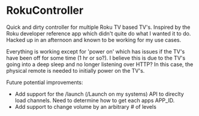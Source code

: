 # RokuController
Quick and dirty controller for multiple Roku TV based TV's.  Inspired by the Roku developer reference app which didn't quite do what I wanted it to do.  Hacked up in an afternoon and known to be working for my use cases.  

Everything is working except for 'power on' which has issues if the TV's have been off for some time (1 hr or so?).  I believe this is due to the TV's going into a deep sleep and no longer listening over HTTP?  In this case, the physical remote is needed to initially power on the TV's.  

Future potential improvements:
- Add support for the /launch (/Launch on my systems) API to direclty load channels.  Need to determine how to get each apps APP_ID.
- Add support to change volume by an arbitrary # of levels

